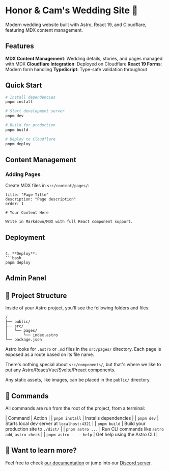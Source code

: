 # Honor & Cam's Wedding Site 💒

Modern wedding website built with Astro, React 19, and Cloudflare, featuring MDX content management.

## Features

**MDX Content Management**: Wedding details, stories, and pages managed with MDX
**Cloudflare Integration**: Deployed on Cloudflare
**React 19 Forms**: Modern form handling
**TypeScript**: Type-safe validation throughout

## Quick Start

```bash
# Install dependencies
pnpm install

# Start development server
pnpm dev

# Build for production
pnpm build

# Deploy to Cloudflare
pnpm deploy
```


## Content Management

### Adding Pages

Create MDX files in `src/content/pages/`:

```mdx
title: "Page Title"
description: "Page description"
order: 1

# Your Content Here

Write in Markdown/MDX with full React component support.
```

## Deployment
   ```

4. **Deploy**:
   ```bash
   pnpm deploy
   ```

## Admin Panel

## 🚀 Project Structure

Inside of your Astro project, you'll see the following folders and files:

```text
/
├── public/
├── src/
│   └── pages/
│       └── index.astro
└── package.json
```

Astro looks for `.astro` or `.md` files in the `src/pages/` directory. Each page is exposed as a route based on its file name.

There's nothing special about `src/components/`, but that's where we like to put any Astro/React/Vue/Svelte/Preact components.

Any static assets, like images, can be placed in the `public/` directory.

## 🧞 Commands

All commands are run from the root of the project, from a terminal:

| Command                   | Action                                           |
| `pnpm install`             | Installs dependencies                            |
| `pnpm dev`             | Starts local dev server at `localhost:4321`      |
| `pnpm build`           | Build your production site to `./dist/`          |
| `pnpm astro ...`       | Run CLI commands like `astro add`, `astro check` |
| `pnpm astro -- --help` | Get help using the Astro CLI                     |

## 👀 Want to learn more?

Feel free to check [our documentation](https://docs.astro.build) or jump into our [Discord server](https://astro.build/chat).
